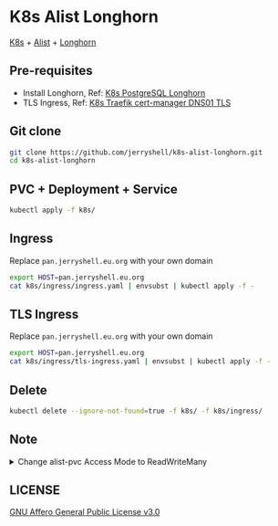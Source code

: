 # K8s Alist Longhorn

[K8s](https://kubernetes.io/) + [Alist](https://alist.nn.ci/) + [Longhorn](https://longhorn.io/)

## Pre-requisites

- Install Longhorn, Ref: [K8s PostgreSQL Longhorn](https://github.com/jerryshell/k8s-postgres-longhorn)
- TLS Ingress, Ref: [K8s Traefik cert-manager DNS01 TLS](https://github.com/jerryshell/k8s-traefik-cert-manager-dns01-tls)

## Git clone

```bash
git clone https://github.com/jerryshell/k8s-alist-longhorn.git
cd k8s-alist-longhorn
```

## PVC + Deployment + Service

```bash
kubectl apply -f k8s/
```

## Ingress

Replace `pan.jerryshell.eu.org` with your own domain

```bash
export HOST=pan.jerryshell.eu.org
cat k8s/ingress/ingress.yaml | envsubst | kubectl apply -f -
```

## TLS Ingress

Replace `pan.jerryshell.eu.org` with your own domain

```bash
export HOST=pan.jerryshell.eu.org
cat k8s/ingress/tls-ingress.yaml | envsubst | kubectl apply -f -
```

## Delete

```bash
kubectl delete --ignore-not-found=true -f k8s/ -f k8s/ingress/
```

## Note

<details>

<summary>Change alist-pvc Access Mode to ReadWriteMany</summary>

```bash
kubectl get pvc alist-pvc -o jsonpath='{.spec.volumeName}'
# pvc-UUID
kubectl patch pv pvc-UUID -p '{"spec":{"persistentVolumeReclaimPolicy":"Retain"}}'
kubectl scale --replicas=0 deployment alist
kubectl delete pvc alist-pvc
kubectl patch pv pvc-UUID -p '{"spec":{"claimRef":{"uid":""}}}'
kubectl patch pv pvc-UUID -p '{"spec":{"accessModes":["ReadWriteMany"]}}'
# Change alist-pvc.yaml accessModes to ReadWriteMany
vim alist-pvc.yaml
kubectl apply -f alist-pvc.yaml
kubectl patch pv pvc-UUID -p '{"spec":{"persistentVolumeReclaimPolicy":"Delete"}}'
kubectl scale --replicas=1 deployment alist
```

</details>

## LICENSE

[GNU Affero General Public License v3.0](https://choosealicense.com/licenses/agpl-3.0/)

